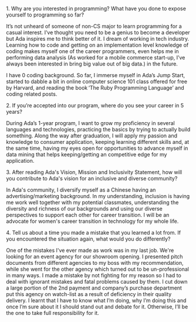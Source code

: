 <p>1. Why are you interested in programming? What have you done to expose yourself to programming so far? </p>
  <p>It’s not unheard of someone of non-CS major to learn programming for a casual interest. I’ve thought you need to be a genius to become a developer but Ada inspires me to think better of it. I dream of working in tech industry. Learning how to code and getting on an implementation level knowledge of coding makes myself one of the career programmers, even helps me in performing data analysis (As worked for a mobile commerce start-up, I’ve always been interested in bring big value out of big data.) in the future.</p> 
  <p>I have 0 coding background. So far, I immerse myself in Ada’s Jump Start, started to dabble a bit in online computer science 101 class offered for free by Harvard, and reading the book ‘The Ruby Programming Language’ and coding related posts.</p>

<p>2. If you’re accepted into our program, where do you see your career in 5 years?</p>
  <p>During Ada’s 1-year program, I want to grow my proficiency in several languages and technologies, practicing the basics by trying to actually build something. Along the way after graduation, I will apply my passion and knowledge to consumer application, keeping learning different skills and, at the same time, having my eyes open for opportunities to advance myself in data mining that helps keeping/getting an competitive edge for my application.</p>
  
<p>3. After reading Ada's Vision, Mission and Inclusivity Statement, how will you contribute to Ada's vision for an inclusive and diverse community?</p>
  <p>In Ada's community, I diversify myself as a Chinese having an advertising/marketing background. In my understanding, inclusion is having me work well together with my potential classmates, understanding the diversity and richness of our backgrounds and using our diverse perspectives to support each other for career transition. I will be an advocate for women's career transition in technology for my whole life.</p>
    
<p>4. Tell us about a time you made a mistake that you learned a lot from. If you encountered the situation again, what would you do differently?</p>
  <p>One of the mistakes I've ever made as work was in my last job. We're looking for an event agency for our showroom opening. I presented pitch documents from different agencies to my boss with my recommendation, while she went for the other agency which turned out to be un-professional in many ways. I made a mistake by not fighting for my reason so I had to deal with ignorant mistakes and fatal problems caused by them. I cut down a large portion of the 2nd payment and company’s purchase department put this agency on watch-list as a result of deficiency in their quality delivery. I learnt that I have to know what I’m doing, why I’m doing this and once I’m sure about it I should stand out and debate for it. Otherwise, I’ll be the one to take full responsibility for it.</p>
